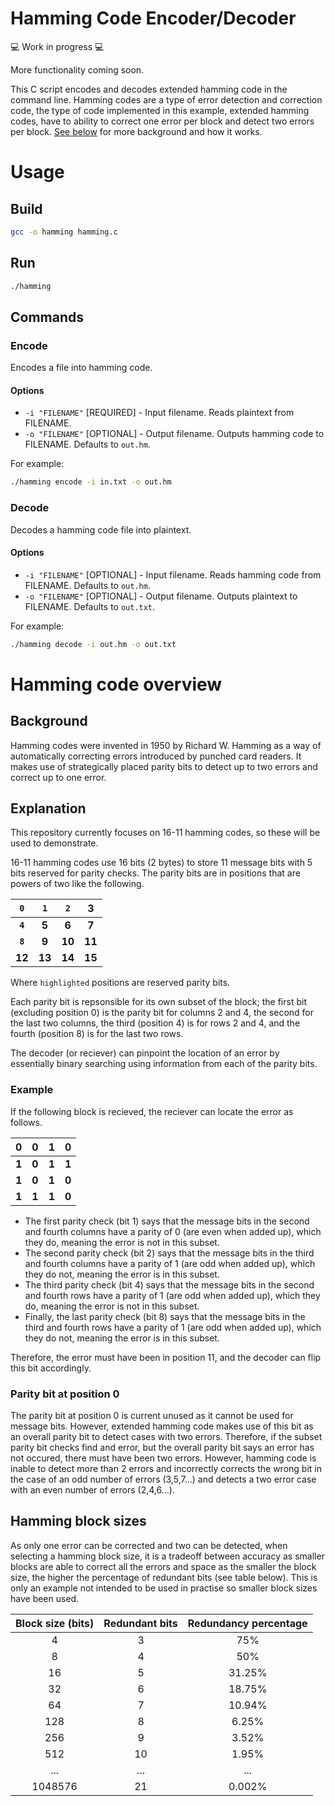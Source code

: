 # Hamming Code Encoder/Decoder

:computer: Work in progress :computer:

More functionality coming soon.

This C script encodes and decodes extended hamming code in the command line. Hamming codes are a type of error detection and correction code, the type of code implemented in this example, extended hamming codes, have to ability to correct one error per block and detect two errors per block. [See below](https://github.com/nasserkessas/hamming-codes/edit/master/README.md#Hamming-code-overview) for more background and how it works.

# Usage

## Build

```sh
gcc -o hamming hamming.c
```

## Run
```sh
./hamming
```

## Commands

### Encode

Encodes a file into hamming code.

#### Options

 + `-i "FILENAME"` [REQUIRED] - Input filename. Reads plaintext from FILENAME.
 + `-o "FILENAME"` [OPTIONAL] - Output filename. Outputs hamming code to FILENAME. Defaults to `out.hm`.
 
For example:

```sh
./hamming encode -i in.txt -o out.hm
```

### Decode

Decodes a hamming code file into plaintext.

#### Options

 + `-i "FILENAME"` [OPTIONAL] - Input filename. Reads hamming code from FILENAME. Defaults to `out.hm`.
 + `-o "FILENAME"` [OPTIONAL] - Output filename. Outputs plaintext to FILENAME. Defaults to `out.txt`.
 
 For example:

```sh
./hamming decode -i out.hm -o out.txt
```

# Hamming code overview

## Background

Hamming codes were invented in 1950 by Richard W. Hamming as a way of automatically correcting errors introduced by punched card readers. It makes use of strategically placed parity bits to detect up to two errors and correct up to one error.

## Explanation

This repository currently focuses on 16-11 hamming codes, so these will be used to demonstrate.

16-11 hamming codes use 16 bits (2 bytes) to store 11 message bits with 5 bits reserved for parity checks. The parity bits are in positions that are powers of two like the following.

|`0`|`1`|`2`| 3 |
|:-:|:-:|:-:|:-:|
|**`4`**| **5** | **6** | **7** |
|**`8`**| **9** | **10** | **11** |
| **12** | **13** | **14** | **15** |

Where `highlighted` positions are reserved parity bits.

Each parity bit is repsonsible for its own subset of the block; the first bit (excluding position 0) is the parity bit for columns 2 and 4, the second for the last two columns, the third (position 4) is for rows 2 and 4, and the fourth (position 8) is for the last two rows.

The decoder (or reciever) can pinpoint the location of an error by essentially binary searching using information from each of the parity bits.

### Example

If the following block is recieved, the reciever can locate the error as follows.

|0|0|1|0|
|:-:|:-:|:-:|:-:|
|**1**|**0**|**1**|**1**|
|**1**|**0**|**1**|**0**|
|**1**|**1**|**1**|**0**|

 + The first parity check (bit 1) says that the message bits in the second and fourth columns have a parity of 0 (are even when added up), which they do, meaning the error is not in this subset.
 + The second parity check (bit 2) says that the message bits in the third and fourth columns have a parity of 1 (are odd when added up), which they do not, meaning the error is in this subset.
 + The third parity check (bit 4) says that the message bits in the second and fourth rows have a parity of 1 (are odd when added up), which they do, meaning the error is not in this subset.
 + Finally, the last parity check (bit 8) says that the message bits in the third and fourth rows have a parity of 1 (are odd when added up), which they do not, meaning the error is in this subset.

Therefore, the error must have been in position 11, and the decoder can flip this bit accordingly.

### Parity bit at position 0

The parity bit at position 0 is current unused as it cannot be used for message bits. However, extended hamming code makes use of this bit as an overall parity bit to detect cases with two errors. Therefore, if the subset parity bit checks find and error, but the overall parity bit says an error has not occured, there must have been two errors. However, hamming code is inable to detect more than 2 errors and incorrectly corrects the wrong bit in the case of an odd number of errors (3,5,7...) and detects a two error case with an even number of errors (2,4,6...).

## Hamming block sizes

As only one error can be corrected and two can be detected, when selecting a hamming block size, it is a tradeoff between accuracy as smaller blocks are able to correct all the errors and space as the smaller the block size, the higher the percentage of redundant bits (see table below). This is only an example not intended to be used in practise so smaller block sizes have been used.

| Block size (bits) | Redundant bits | Redundancy percentage |
|:-----------------:|:--------------:|:---------------------:|
|4                  |3               |75%                    |
|8                  |4               |50%                    |
|16                 |5               |31.25%                 |
|32                 |6               |18.75%                 |
|64                 |7               |10.94%                 |
|128                |8               |6.25%                  |
|256                |9               |3.52%                  |
|512                |10              |1.95%                  |
|...                |...             |...                    |
|1048576            |21              |0.002%                 |
